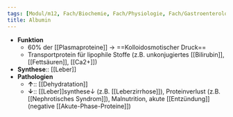 ```yaml
---
tags: [Modul/m12, Fach/Biochemie, Fach/Physiologie, Fach/Gastroenterologie, Fach/Biochemie/Molekül]
title: Albumin
---
```

- **Funktion**
	- 60% der [[Plasmaproteine]] → ==Kolloidosmotischer Druck==
	- Transportprotein für lipophile Stoffe (z.B. unkonjugiertes [[Bilirubin]], [[Fettsäuren]], [[Ca2+]])
- **Synthese**:: [[Leber]]
- **Pathologien**
	- **↑**:: [[Dehydratation]]
	- **↓**:: [[Leber]]synthese↓ (z.B. [[Leberzirrhose]]), Proteinverlust (z.B. [[Nephrotisches Syndrom]]), Malnutrition, akute [[Entzündung]] (negative [[Akute-Phase-Proteine]])